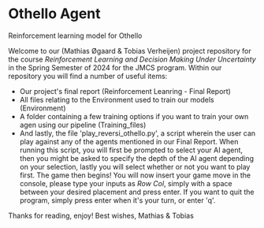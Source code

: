 # Othello Agent
Reinforcement learning model for Othello

Welcome to our (Mathias Øgaard \& Tobias Verheijen) project repository for the course _Reinforcement Learning and Decision Making Under Uncertainty_ in the Spring Semester of 2024 for the JMCS program.
Within our repository you will find a number of useful items:
- Our project's final report (Reinforcement Leanring - Final Report)
- All files relating to the Environment used to train our models (Environment)
- A folder containing a few training options if you want to train your own agen using our pipeline (Training_files)
- And lastly, the file 'play_reversi_othello.py', a script wherein the user can play against any of the agents mentioned in our Final Report. When running this script, you will first be prompted to select your AI agent, then you might be asked to specify the depth of the AI agent depending on your selection, lastly you will select whether or not you want to play first. The game then begins! You will now insert your game move in the console, please type your inputs as _Row_ _Col_, simply with a space between your desired placement and press enter. If you want to quit the program, simply press enter when it's your turn, or enter 'q'.

Thanks for reading, enjoy!
Best wishes,
Mathias \& Tobias

